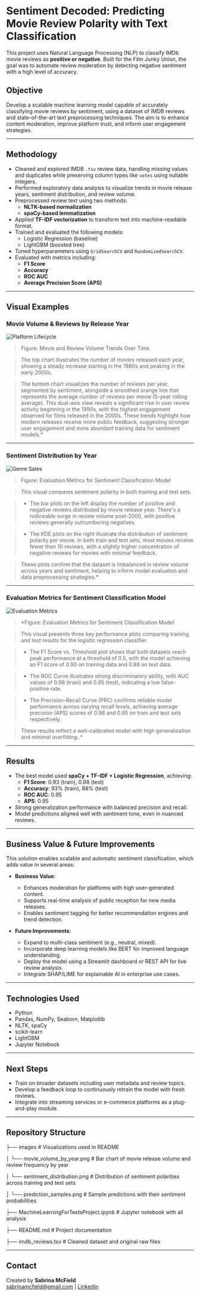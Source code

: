 #  Sentiment Decoded: Predicting Movie Review Polarity with Text Classification

This project uses Natural Language Processing (NLP) to classify IMDb movie reviews as **positive or negative**. Built for the Film Junky Union, the goal was to automate review moderation by detecting negative sentiment with a high level of accuracy.

##  Objective

Develop a scalable machine learning model capable of accurately classifying movie reviews by sentiment, using a dataset of IMDB reviews and state-of-the-art text preprocessing techniques. The aim is to enhance content moderation, improve platform trust, and inform user engagement strategies.

---

##  Methodology

- Cleaned and explored IMDB `.tsv` review data, handling missing values and duplicates while preserving column types like `votes` using nullable integers.
- Performed exploratory data analysis to visualize trends in movie release years, sentiment distribution, and review volume.
- Preprocessed review text using two methods:
  - **NLTK-based normalization**
  - **spaCy-based lemmatization**
- Applied **TF-IDF vectorization** to transform text into machine-readable format.
- Trained and evaluated the following models:
  - Logistic Regression (baseline)
  - LightGBM (boosted tree)
- Tuned hyperparameters using `GridSearchCV` and `RandomizedSearchCV`.
- Evaluated with metrics including:
  - **F1 Score**
  - **Accuracy**
  - **ROC AUC**
  - **Average Precision Score (APS)**

---

##  Visual Examples

###  Movie Volume & Reviews by Release Year  
![Platform Lifecycle](images/movie_volume_reviews_by_year.png)  
> Figure: Movie and Review Volume Trends Over Time

> The top chart illustrates the number of movies released each year, showing a steady increase starting in the 1980s and peaking in the early 2000s.

> The bottom chart visualizes the number of reviews per year, segmented by sentiment, alongside a smoothed orange line that represents the average number of reviews per movie (5-year rolling average). This dual-axis view reveals a significant rise in user review activity beginning in the 1990s, with the highest engagement observed for films released in the 2000s.
These trends highlight how modern releases receive more public feedback, suggesting stronger user engagement and more abundant training data for sentiment models.*

---

###  Sentiment Distribution by Year  
![Genre Sales](images/sentiment_distribution.png)  
> Figure: Evaluation Metrics for Sentiment Classification Model

> This visual compares sentiment polarity in both training and test sets.

> * The bar plots on the left display the number of positive and negative reviews distributed by movie release year. There's a noticeable surge in review volume post-2000, with positive reviews generally outnumbering negatives.

> * The KDE plots on the right illustrate the distribution of sentiment polarity per movie. In both train and test sets, most movies receive fewer than 10 reviews, with a slightly higher concentration of negative reviews for movies with minimal feedback.

> These plots confirm that the dataset is imbalanced in review volume across years and sentiment, helping to inform model evaluation and data preprocessing strategies.*

---

###  Evaluation Metrics for Sentiment Classification Model 
![Evaluation Metrics](images/evaluation_metrics.png)  
> *Figure: Evaluation Metrics for Sentiment Classification Model

> This visual presents three key performance plots comparing training and test results for the logistic regression classifier.

> * The F1 Score vs. Threshold plot shows that both datasets reach peak performance at a threshold of 0.5, with the model achieving an F1 score of 0.93 on training data and 0.88 on test data.

> * The ROC Curve illustrates strong discriminatory ability, with AUC values of 0.98 (train) and 0.95 (test), indicating a low false-positive rate.

> * The Precision-Recall Curve (PRC) confirms reliable model performance across varying recall levels, achieving average precision (APS) scores of 0.98 and 0.95 on train and test sets respectively.

> These results reflect a well-calibrated model with high generalization and minimal overfitting..*

---

##  Results

- The best model used **spaCy + TF-IDF + Logistic Regression**, achieving:
  - **F1 Score**: 0.93 (train), 0.88 (test)
  - **Accuracy**: 93% (train), 88% (test)
  - **ROC AUC**: 0.95
  - **APS**: 0.95
- Strong generalization performance with balanced precision and recall.
- Model predictions aligned well with sentiment tone, even in nuanced reviews.

---

##  Business Value & Future Improvements

This solution enables scalable and automatic sentiment classification, which adds value in several areas:

-  **Business Value**:
    - Enhances moderation for platforms with high user-generated content.
    - Supports real-time analysis of public reception for new media releases.
    - Enables sentiment tagging for better recommendation engines and trend detection.

-  **Future Improvements**:
    - Expand to multi-class sentiment (e.g., neutral, mixed).
    - Incorporate deep learning models like BERT for improved language understanding.
    - Deploy the model using a Streamlit dashboard or REST API for live review analysis.
    - Integrate SHAP/LIME for explainable AI in enterprise use cases.

---

##  Technologies Used

- Python
- Pandas, NumPy, Seaborn, Matplotlib
- NLTK, spaCy
- scikit-learn
- LightGBM
- Jupyter Notebook

---

##  Next Steps

- Train on broader datasets including user metadata and review topics.
- Develop a feedback loop to continuously retrain the model with fresh reviews.
- Integrate into streaming services or e-commerce platforms as a plug-and-play module.

---

## Repository Structure

├── images   # Visualizations used in README

│   └── movie_volume_by_year.png      # Bar chart of movie release volume and review frequency by year

│   └── sentiment_distribution.png    # Distribution of sentiment polarities across training and test sets

│   └── prediction_samples.png        # Sample predictions with their sentiment probabilities

├── MachineLearningForTextsProject.ipynb   # Jupyter notebook with all analysis

├── README.md   # Project documentation

├── imdb_reviews.tsv   # Cleaned dataset and original raw files

---

##  Contact

Created by **Sabrina McField**  
sabrinamcfield@gmail.com | [LinkedIn](https://www.linkedin.com/in/sabrinamcfield)

